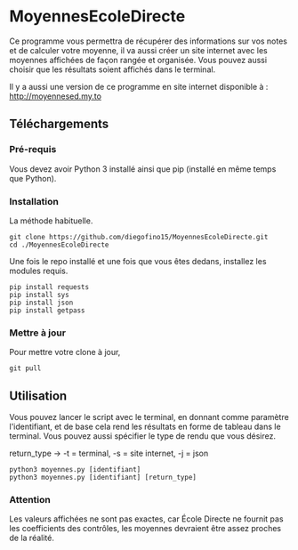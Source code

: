 # MoyennesEcoleDirecte
Ce programme vous permettra de récupérer des informations sur vos notes et de calculer votre moyenne, il va aussi créer un site internet avec les moyennes affichées de façon rangée et organisée. Vous pouvez aussi choisir que les résultats soient affichés dans le terminal.

Il y a aussi une version de ce programme en site internet disponible à : http://moyennesed.my.to

## Téléchargements

### Pré-requis
Vous devez avoir Python 3 installé ainsi que pip (installé en même temps que Python).
### Installation
La méthode habituelle.

```console
git clone https://github.com/diegofino15/MoyennesEcoleDirecte.git
cd ./MoyennesEcoleDirecte
```

Une fois le repo installé et une fois que vous êtes dedans, installez les modules requis.
```console
pip install requests
pip install sys
pip install json
pip install getpass
```


### Mettre à jour
Pour mettre votre clone à jour,
```console
git pull
```

## Utilisation

Vous pouvez lancer le script avec le terminal, en donnant comme paramètre l'identifiant, et de base cela rend les résultats en forme de tableau dans le terminal. Vous pouvez aussi spécifier le type de rendu que vous désirez.

return_type -> -t = terminal, -s = site internet, -j = json

```console
python3 moyennes.py [identifiant]
python3 moyennes.py [identifiant] [return_type]
```

### Attention
Les valeurs affichées ne sont pas exactes, car École Directe ne fournit pas les coefficients des contrôles, les moyennes devraient être assez proches de la réalité.
